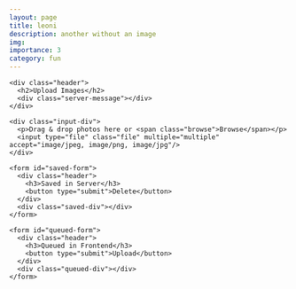 ```yaml
---
layout: page
title: leoni
description: another without an image
img:
importance: 3
category: fun
---
```


<!DOCTYPE html>
<html lang="en">
<head>
  <meta charset="UTF-8">
  <meta http-equiv="X-UA-Compatible" content="IE=edge">
  <meta name="viewport" content="width=device-width, initial-scale=1.0">
  <link rel="stylesheet" href="/css/styles.css">
  <title>Document</title>
</head>
<body>

  <main class="app">
    
    <div class="header">
      <h2>Upload Images</h2>
      <div class="server-message"></div>
    </div>

    <div class="input-div">
      <p>Drag & drop photos here or <span class="browse">Browse</span></p>
      <input type="file" class="file" multiple="multiple" accept="image/jpeg, image/png, image/jpg"/>
    </div>

    <form id="saved-form">
      <div class="header">
        <h3>Saved in Server</h3>
        <button type="submit">Delete</button>
      </div>
      <div class="saved-div"></div>
    </form>

    <form id="queued-form">
      <div class="header">
        <h3>Queued in Frontend</h3>
        <button type="submit">Upload</button>
      </div>
      <div class="queued-div"></div>
    </form>

  </main>

  <script>

    let queuedImagesArray = [],
    savedForm = document.querySelector("#saved-form"),
    queuedForm = document.querySelector("#queued-form"),
    savedDiv = document.querySelector('.saved-div'),
    queuedDiv = document.querySelector('.queued-div'),
    inputDiv = document.querySelector('.input-div'),
    input = document.querySelector('.input-div input'),
    serverMessage = document.querySelector('.server-message'),
    savedImages = JSON.parse('<%-JSON.stringify(images)%>'),
    deleteImages = [];

    // SAVED IMAGES
    if(savedImages) displaySavedImages()

    function displaySavedImages(){
      let images = "";
        savedImages.forEach((image, index) => {
          images += `<div class="image">
                      <img src="http://localhost:3000/uploads/${image}" alt="image">
                      <span onclick="deleteSavedImage(${index})">&times;</span>
                    </div>`;
        })
      savedDiv.innerHTML = images;
    }

    function deleteSavedImage(index) {
      deleteImages.push(savedImages[index])
      savedImages.splice(index, 1);
      displaySavedImages();
    }

    savedForm.addEventListener("submit", (e) => {
      e.preventDefault()
      deleteImagesFromServer()
    });

    function deleteImagesFromServer() {

      fetch("delete", {
        method: "PUT",
        headers: {
          "Accept": "application/json, text/plain, */*",
          "Content-type": "application/json"
        },
        body: JSON.stringify({deleteImages})
      })

      .then(response => {
        if (response.status !== 200) throw Error(response.statusText)
        deleteImages = []
        serverMessage.innerHTML = response.statusText
        serverMessage.style.cssText = "background-color: #d4edda; color:#1b5e20"
      })

      .catch(error => {
        serverMessage.innerHTML = error
        serverMessage.style.cssText = "background-color: #f8d7da; color:#b71c1c"
      });

    }

    // QUEUED IMAGES

    function displayQueuedImages() {
      let images = "";
      queuedImagesArray.forEach((image, index) => {
        images += `<div class="image">
                    <img src="${URL.createObjectURL(image)}" alt="image">
                    <span onclick="deleteQueuedImage(${index})">&times;</span>
                  </div>`;
      })
      queuedDiv.innerHTML = images;
    }

    function deleteQueuedImage(index) {
      queuedImagesArray.splice(index, 1);
      displayQueuedImages();
    }

    input.addEventListener("change", () => {
      const files = input.files;
      for (let i = 0; i < files.length; i++) {
        queuedImagesArray.push(files[i])
      }
      queuedForm.reset();
      displayQueuedImages()
    })

    inputDiv.addEventListener("drop", (e) => {
      e.preventDefault()
      const files = e.dataTransfer.files
      for (let i = 0; i < files.length; i++) {
        if (!files[i].type.match("image")) continue; // only photos
        
        if (queuedImagesArray.every(image => image.name !== files[i].name))
          queuedImagesArray.push(files[i])
      }
      displayQueuedImages()
    })

    queuedForm.addEventListener("submit", (e) => {
      e.preventDefault()
      sendQueuedImagesToServer()
    });

    function sendQueuedImagesToServer() {
      const formData = new FormData(queuedForm);

      queuedImagesArray.forEach((image, index) => {
        formData.append(`file[${index}]`, image)
      })

      fetch("upload", {
        method: "POST",
        body: formData
      })
        
      .then(response => {
        if(response.status !== 200) throw Error(response.statusText)
        location.reload() 
      })

      .catch( error => { 
        serverMessage.innerHTML = error
        serverMessage.style.cssText = "background-color: #f8d7da; color:#b71c1c"
      });

    }

  </script>
  
</body>
</html>

